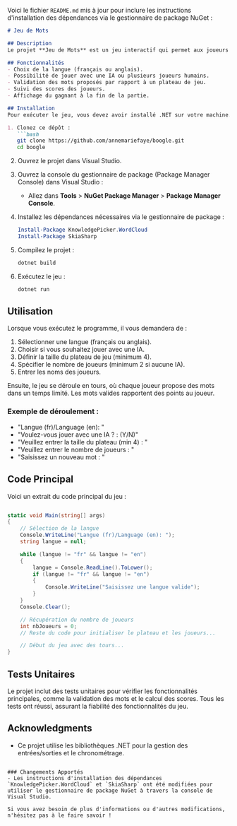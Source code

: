 Voici le fichier `README.md` mis à jour pour inclure les instructions d'installation des dépendances via le gestionnaire de package NuGet :

```markdown
# Jeu de Mots

## Description
Le projet **Jeu de Mots** est un jeu interactif qui permet aux joueurs de proposer des mots sur un plateau. Les joueurs peuvent jouer contre une intelligence artificielle (IA) ou en mode multijoueur. Le but du jeu est de collecter des points en proposant des mots valides sur le plateau, tout en respectant un temps limité pour chaque tour.

## Fonctionnalités
- Choix de la langue (français ou anglais).
- Possibilité de jouer avec une IA ou plusieurs joueurs humains.
- Validation des mots proposés par rapport à un plateau de jeu.
- Suivi des scores des joueurs.
- Affichage du gagnant à la fin de la partie.

## Installation
Pour exécuter le jeu, vous devez avoir installé .NET sur votre machine.

1. Clonez ce dépôt :
   ```bash
   git clone https://github.com/annemariefaye/boogle.git
   cd boogle
   ```

2. Ouvrez le projet dans Visual Studio.

3. Ouvrez la console du gestionnaire de package (Package Manager Console) dans Visual Studio :
   - Allez dans **Tools** > **NuGet Package Manager** > **Package Manager Console**.

4. Installez les dépendances nécessaires via le gestionnaire de package :
   ```powershell
   Install-Package KnowledgePicker.WordCloud
   Install-Package SkiaSharp
   ```

5. Compilez le projet :
   ```bash
   dotnet build
   ```

6. Exécutez le jeu :
   ```bash
   dotnet run
   ```

## Utilisation
Lorsque vous exécutez le programme, il vous demandera de :
1. Sélectionner une langue (français ou anglais).
2. Choisir si vous souhaitez jouer avec une IA.
3. Définir la taille du plateau de jeu (minimum 4).
4. Spécifier le nombre de joueurs (minimum 2 si aucune IA).
5. Entrer les noms des joueurs.

Ensuite, le jeu se déroule en tours, où chaque joueur propose des mots dans un temps limité. Les mots valides rapportent des points au joueur.

### Exemple de déroulement :
- "Langue (fr)/Language (en): "
- "Voulez-vous jouer avec une IA ? : (Y/N)"
- "Veuillez entrer la taille du plateau (min 4) : "
- "Veuillez entrer le nombre de joueurs : "
- "Saisissez un nouveau mot : "

## Code Principal
Voici un extrait du code principal du jeu :
```csharp

static void Main(string[] args)
{
    // Sélection de la langue
    Console.WriteLine("Langue (fr)/Language (en): ");
    string langue = null;

    while (langue != "fr" && langue != "en")
    {
        langue = Console.ReadLine().ToLower();
        if (langue != "fr" && langue != "en")
        {
            Console.WriteLine("Saisissez une langue valide");
        }
    }
    Console.Clear();

    // Récupération du nombre de joueurs
    int nbJoueurs = 0;
    // Reste du code pour initialiser le plateau et les joueurs...

    // Début du jeu avec des tours...
}
```

## Tests Unitaires
Le projet inclut des tests unitaires pour vérifier les fonctionnalités principales, comme la validation des mots et le calcul des scores. Tous les tests ont réussi, assurant la fiabilité des fonctionnalités du jeu.


## Acknowledgments
- Ce projet utilise les bibliothèques .NET pour la gestion des entrées/sorties et le chronométrage.

```

### Changements Apportés
- Les instructions d'installation des dépendances `KnowledgePicker.WordCloud` et `SkiaSharp` ont été modifiées pour utiliser le gestionnaire de package NuGet à travers la console de Visual Studio.

Si vous avez besoin de plus d'informations ou d'autres modifications, n'hésitez pas à le faire savoir !
